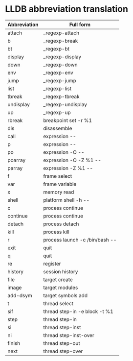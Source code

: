 # LLDB abbreviation translation
| Abbreviation | Full form | 
|-|-|
| attach | _regexp-attach |
| b | _regexp-break |
| bt | _regexp-bt |
| display | _regexp-display |
| down | _regexp-down |
| env | _regexp-env |
| jump | _regexp-jump |
| list | _regexp-list |
| tbreak | _regexp-tbreak |
| undisplay | _regexp-undisplay |
| up | _regexp-up |
| rbreak | breakpoint set -r %1 |
| dis | disassemble |
| call | expression -- |
| p | expression -- |
| po | expression -O  -- |
| poarray | expression -O -Z %1    -- |
| parray | expression -Z %1   -- |
| f | frame select |
| var | frame variable |
| x | memory read |
| shell | platform shell -h   -- |
| c | process continue |
| continue | process continue |
| detach | process detach |
| kill | process kill |
| r | process launch -c /bin/bash -- |
| exit | quit |
| q | quit |
| re | register |
| history | session history |
| file | target create |
| image | target modules |
| add-dsym | target symbols add |
| t | thread select |
| sif | thread step-in -e block -t %1 |
| step | thread step-in |
| si | thread step-inst |
| ni | thread step-inst-over |
| finish | thread step-out |
| next | thread step-over |